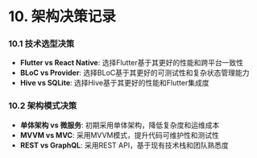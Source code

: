 # 10. 架构决策记录

### 10.1 技术选型决策
- **Flutter vs React Native**: 选择Flutter基于其更好的性能和跨平台一致性
- **BLoC vs Provider**: 选择BLoC基于其更好的可测试性和复杂状态管理能力
- **Hive vs SQLite**: 选择Hive基于其更好的性能和Flutter集成度

### 10.2 架构模式决策
- **单体架构 vs 微服务**: 初期采用单体架构，降低复杂度和运维成本
- **MVVM vs MVC**: 采用MVVM模式，提升代码可维护性和测试性
- **REST vs GraphQL**: 采用REST API，基于现有技术栈和团队熟悉度
